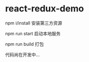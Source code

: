 # react-redux-demo

npm i/install   安装第三方资源

npm run start   启动本地服务

npm run build   打包

代码尚在开发中...

